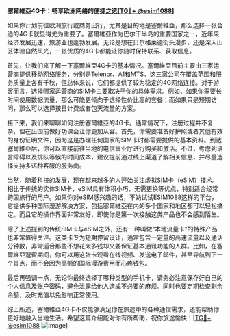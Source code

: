 **塞爾維亞4G卡：畅享欧洲网络的便捷之选[[TG💪+ @esim1088](https://t.me/s/esim1088)]**

如果你计划前往欧洲旅行或商务出行，尤其是目的地是塞爾維亞，那么选择一张合适的4G卡就显得尤为重要了。塞爾維亞作为巴尔干半岛的重要国家之一，近年来经济发展迅速，旅游业也蓬勃发展。无论是想在贝尔格莱德街头漫步，还是深入山区体验自然风光，一张优质的4G卡都能让你随时保持联系、获取信息。

首先，让我们来了解一下塞爾維亞4G卡的基本情况。塞爾維亞目前主要由三家运营商提供移动网络服务，分别是Telenor、A1和MTS。这三家公司在覆盖范围和服务质量上各有千秋，但总体来说，它们都提供了较为稳定的4G网络连接。对于游客而言，选择哪家运营商的SIM卡主要取决于你的具体需求。例如，如果你需要长时间使用数据流量，那么可能更倾向于选择性价比高的套餐；而如果只是短期访问，那么可以选择按日计费或者包天流量的方案。

接下来，我们来聊聊如何注册塞爾維亞的4G卡。通常情况下，注册过程并不复杂，但在出国前做好功课会让你更加从容。首先，你需要准备好护照或者其他有效的身份证明文件，因为这是办理任何国家的SIM卡时都需要提供的基本资料。到达塞爾維亞后，你可以直接前往当地的电信营业厅进行购买和激活。不过，考虑到语言障碍以及排队等候的时间成本，建议提前通过线上渠道了解相关信息，并尽量选择支持多语种客服的服务商。

当然，随着科技的发展，现在越来越多的人开始关注虚拟SIM卡（eSIM）技术。相比于传统的实体SIM卡，eSIM具有体积小巧、无需更换等优点，特别适合经常跨国旅行的用户。如果你对eSIM感兴趣的话，不妨试试ESIM1088这样的平台，它提供多种国际漫游解决方案，包括塞爾維亞在内的多个国家和地区都可以轻松搞定。而且它的操作界面非常友好，即使你是第一次接触这类产品也不会感到陌生。

除了上述提到的传统SIM卡与eSIM之外，还有一种叫做“本地流量卡”的特殊产品也非常值得关注。这类卡专为短期停留设计，通常包含一定量的高速流量以及通话分钟数，非常适合那些不想花太多钱却又要保证基本通讯功能的人群。比如，在塞爾維亞逗留期间，你可以用这张卡观看在线视频、发送电子邮件，甚至导航到下一个景点，而不会因为高额的国际漫游费用而心疼钱包。

最后再强调一点，无论你最终选择了哪种类型的手机卡，请务必注意保存好自己的个人信息及账户密码，避免泄露给他人造成不必要的麻烦。同时也要定期检查剩余余额，及时充值以免影响正常使用。

综上所述，塞爾維亞4G卡不仅能够满足你在旅途中的各种通信需求，还能帮助你更好地融入当地生活。希望这篇介绍能对你有所帮助，祝你旅途愉快！[[TG💪+ @esim1088](https://t.me/s/esim1088) ![Image](https://i.postimg.cc/4NQfJmqS/Snipaste-2025-05-13-00-14-12.png)]